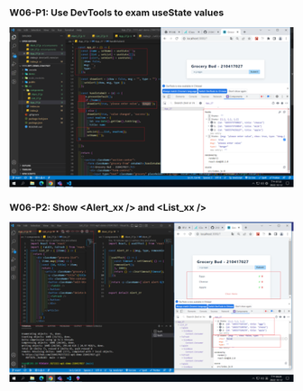 ### W06-P1: Use DevTools to exam useState values

![](w06-p1.png)

### W06-P2: Show <Alert_xx /> and <List_xx />

![](w06-p2.png)
